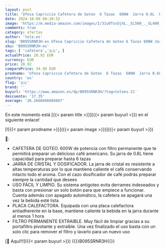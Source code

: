 ```yaml
---
layout: post
title: 'Ufesa Capriccio Cafetera de Goteo  6 Tazas  600W  Jarra 0.6L  Filtro Permanente  Placa Calefactora Antiadherente  Sistema Antigoteo  Auto Apagado  Azul/Verdoso'
date: 2024-10-09 08:20:52
image: 'https://m.media-amazon.com/images/I/31u0TosOjXL._SL500_._SL400_.jpg'
comments: true
category: ofertas
author: 'tole.es'
slug: 'B095SRNR3H-es Ufesa Capriccio Cafetera de Goteo 6 Tazas 600W Jarra 0.6L...'
sku: 'B095SRNR3H-es'
tags: [ 'cafetera','🇪🇸', ]
actualPrice: 28.92 EUR
currency: EUR
price: 28.92
comparePrice: 34.99 EUR
prodname: 'Ufesa Capriccio Cafetera de Goteo  6 Tazas  600W  Jarra 0.6L  Filtro Permanente  Placa Calefactora Antiadherente  Sistema Antigoteo  Auto Apagado  Azul/Verdoso'
country: 'es'
flag: '🇪🇸'
brand: ''
buyurl: 'https://www.amazon.es/dp/B095SRNR3H/?tag=tolees-21'
descuento: '17.35'
average: '26.2666666666667'
---
```


En este momento está [{{< param title >}}]({{< param buyurl >}}) en el siguiente enlace!

[![{{< param prodname >}}]({{< param image >}})]({{< param buyurl >}})

🔎:

- CAFETERA DE GOTEO. 600W de potencia con filtro permanente que te permitirá preparar un delicioso café americano. Su jarra de 0.6L tiene capacidad para preparar hasta 6 tazas
- JARRA DE CRISTAL Y DOSIFICADOR. La jarra de cristal es resistente a altas temperaturas por lo que mantiene caliente el café conservando intacto todo el aroma. Con el cazo dosificador de café podrás preparar siempre la cantidad que desees
- USO FÁCIL Y LIMPIO. Su sistema antigoteo evita derrames indeseados y basta con presionar un solo botón para que empiece a funcionar. Cuenta además con apagado automático, la cafetera se apagará una vez la bebida esté lista
- PLACA CALEFACTORA. Equipada con una placa calefactora antiadherente en la base, mantiene caliente la bebida en la jarra durante al menos 1 hora
- FILTRO PERMANENTE EXTRAIBLE. Muy fácil de limpiar gracias a su portafiltro pivotante y extraíble. Una vez finalizado el uso basta con un solo clic para remover el filtro y lavarlo para un nuevo uso

[🛒 Aquí!!!]({{< param buyurl >}})
{{<world>}}B095SRNR3H{{</world>}}
